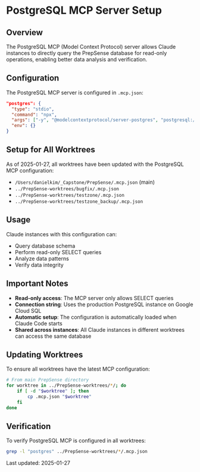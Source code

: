 # PostgreSQL MCP Server Setup

## Overview
The PostgreSQL MCP (Model Context Protocol) server allows Claude instances to directly query the PrepSense database for read-only operations, enabling better data analysis and verification.

## Configuration
The PostgreSQL MCP server is configured in `.mcp.json`:

```json
"postgres": {
  "type": "stdio",
  "command": "npx",
  "args": ["-y", "@modelcontextprotocol/server-postgres", "postgresql://postgres:[REMOVED]@[REMOVED_IP]:5432/prepsense"],
  "env": {}
}
```

## Setup for All Worktrees
As of 2025-01-27, all worktrees have been updated with the PostgreSQL MCP configuration:

- `/Users/danielkim/_Capstone/PrepSense/.mcp.json` (main)
- `../PrepSense-worktrees/bugfix/.mcp.json`
- `../PrepSense-worktrees/testzone/.mcp.json`
- `../PrepSense-worktrees/testzone_backup/.mcp.json`

## Usage
Claude instances with this configuration can:
- Query database schema
- Perform read-only SELECT queries
- Analyze data patterns
- Verify data integrity

## Important Notes
- **Read-only access**: The MCP server only allows SELECT queries
- **Connection string**: Uses the production PostgreSQL instance on Google Cloud SQL
- **Automatic setup**: The configuration is automatically loaded when Claude Code starts
- **Shared across instances**: All Claude instances in different worktrees can access the same database

## Updating Worktrees
To ensure all worktrees have the latest MCP configuration:

```bash
# From main PrepSense directory
for worktree in ../PrepSense-worktrees/*/; do
    if [ -d "$worktree" ]; then
        cp .mcp.json "$worktree"
    fi
done
```

## Verification
To verify PostgreSQL MCP is configured in all worktrees:

```bash
grep -l "postgres" ../PrepSense-worktrees/*/.mcp.json
```

Last updated: 2025-01-27